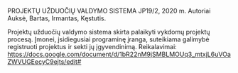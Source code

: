 

PROJEKTŲ UŽDUOČIŲ VALDYMO SISTEMA JP19/2, 2020 m. Autoriai Auksė, Bartas, Irmantas, Kęstutis.

Projektų užduočių valdymo sistema skirta palaikyti vykdomų projektų procesą. Įmonei, įsidiegusiai programinę įranga, suteikiama galimybė registruoti projektus ir sekti jų įgyvendinimą. Reikalavimai: https://docs.google.com/document/d/1bR22nM9jSMBLMOUq3_mtxjL6uVOaZWVUGEecyC9ejts/edit#
